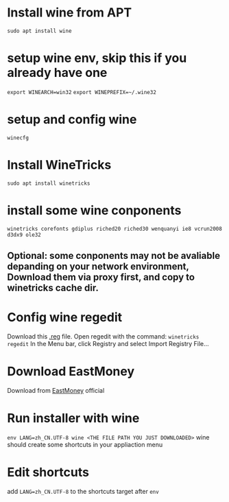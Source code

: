 # Install wine from APT
`sudo apt install wine`

# setup wine env, skip this if you already have one
`export WINEARCH=win32`
`export WINEPREFIX=~/.wine32`

# setup and config wine
`winecfg`

# Install WineTricks
`sudo apt install winetricks`

# install some wine conponents
`winetricks corefonts gdiplus riched20 riched30 wenquanyi ie8 vcrun2008 d3dx9 ole32`

## Optional: some conponents may not be avaliable depanding on your network environment, Download them via proxy first, and copy to winetricks cache dir.

# Config wine regedit
Download this [.reg](https://gist.github.com/swordfeng/c3fd6b6fcf6dc7d7fa8a) file.
Open regedit with the command:
`winetricks regedit`
In the Menu bar, click Registry and select Import Registry File…

# Download EastMoney
Download from [EastMoney](https://www.eastmoney.com/) official

# Run installer with wine
`env LANG=zh_CN.UTF-8 wine <THE FILE PATH YOU JUST DOWNLOADED>`
wine should create some shortcuts in your appliaction menu

# Edit shortcuts
add `LANG=zh_CN.UTF-8` to the shortcuts target after `env`
